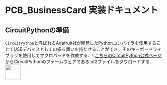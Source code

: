 # PCB_BusinessCard 実装ドキュメント
## CircuitPythonの準備
`CircuitPython`と呼ばれるAdafruit社が開発したPythonコンパイラを使用することでUSBデバイスとしての振る舞いを持たせることができ，そのキーボードライブラリを使用してマクロパッドを作成する．\\
[こちらのCircuitPython公式ページ](https://circuitpython.org/board/seeeduino_xiao_rp2040/)からCircuitPythonのファームウェアである.uf2ファイルをダウロードする．
<image src=image/installCircuitPython.png, width=50mm>